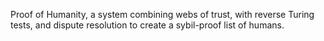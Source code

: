 Proof of Humanity, a system combining webs of trust, with reverse Turing tests, and dispute resolution to create a sybil-proof list of humans.